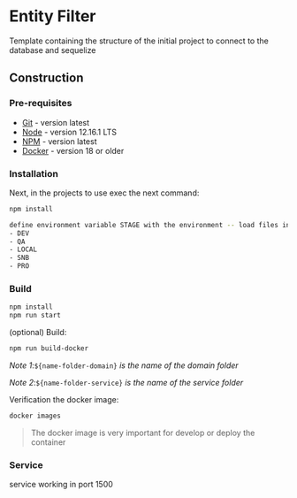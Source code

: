 # Entity Filter
Template containing the structure of the initial project to connect to the database and sequelize

## Construction
### Pre-requisites
* [Git](https://git-scm.com) - version latest
* [Node](https://nodejs.org/es/) - version 12.16.1 LTS
* [NPM](https://www.npmjs.com/get-npm) - version latest
* [Docker](https://www.docker.com) - version 18 or older

### Installation
Next, in the projects to use exec the next command:
```sh
npm install

define environment variable STAGE with the environment -- load files in config/env
- DEV
- QA
- LOCAL
- SNB
- PRO

```

### Build
```sh
npm install
npm run start
```
(optional) Build:
```sh
npm run build-docker
```
*Note 1*:`${name-folder-domain}` *is the name of the domain folder*

*Note 2*:`${name-folder-service}` *is the name of the service folder*

Verification the docker image:
```sh
docker images
```
> The docker image is very important for develop or deploy the container

### Service
service working in port 1500


